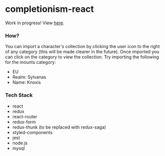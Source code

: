 # completionism-react

Work in progress! View [here](https://completionism.herokuapp.com/).

### How?
You can import a character's collection by clicking the user icon to the right of any category (this will be made clearer in the future). Once imported you can click on the category to view the collection. Try importing the following for the mounts category: 
- EU
- Realm: Sylvanas
- Name: Knoxis

### Tech Stack
- react
- redux
- react-router
- redux-form
- redux-thunk (to be replaced with redux-saga)
- styled-components
- jest
- node.js
- mysql
